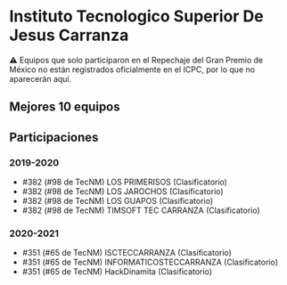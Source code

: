 # Instituto Tecnologico Superior De Jesus Carranza

:warning: Equipos que solo participaron en el Repechaje del Gran Premio de México no están registrados oficialmente en el ICPC, por lo que no aparecerán aquí.

## Mejores 10 equipos


## Participaciones

### 2019-2020

- #382 (#98 de TecNM) LOS PRIMERISOS (Clasificatorio)
- #382 (#98 de TecNM) LOS JAROCHOS (Clasificatorio)
- #382 (#98 de TecNM) LOS GUAPOS (Clasificatorio)
- #382 (#98 de TecNM) TIMSOFT TEC CARRANZA  (Clasificatorio)

### 2020-2021

- #351 (#65 de TecNM) ISCTECCARRANZA (Clasificatorio)
- #351 (#65 de TecNM) INFORMATICOSTECCARRANZA (Clasificatorio)
- #351 (#65 de TecNM) HackDinamita (Clasificatorio)



